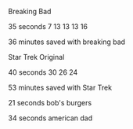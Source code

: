 Breaking Bad

35 seconds 
7
13
13
13
16

36 minutes saved with breaking bad


Star Trek Original 

40 seconds
30
26
24

53 minutes saved with Star Trek  

21 seconds bob's burgers

34 seconds american dad
